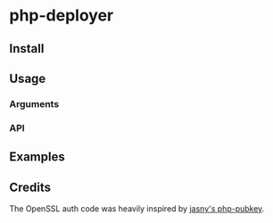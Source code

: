 # php-deployer

## Install

## Usage

### Arguments

### API

## Examples

## Credits
The OpenSSL auth code was heavily inspired by [jasny's php-pubkey](https://github.com/jasny/php-pubkey).
